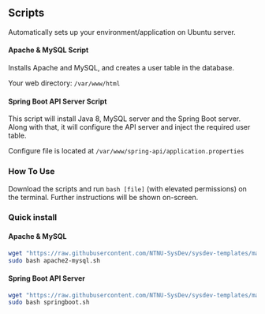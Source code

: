 ## Scripts
Automatically sets up your environment/application on Ubuntu server.

#### Apache & MySQL Script
Installs Apache and MySQL, and creates a user table in the database.

Your web directory: `/var/www/html`

#### Spring Boot API Server Script
This script will install Java 8, MySQL server and the Spring Boot server.
Along with that, it will configure the API server and inject the required user table.

Configure file is located at `/var/www/spring-api/application.properties`

### How To Use
Download the scripts and run `bash [file]` (with elevated permissions) on the terminal. 
Further instructions will be shown on-screen.

### Quick install

#### Apache & MySQL
```bash
wget "https://raw.githubusercontent.com/NTNU-SysDev/sysdev-templates/master/bash-scripts/apache2-mysql.sh"
sudo bash apache2-mysql.sh
```

#### Spring Boot API Server
```bash
wget "https://raw.githubusercontent.com/NTNU-SysDev/sysdev-templates/master/bash-scripts/springboot.sh"
sudo bash springboot.sh
```
